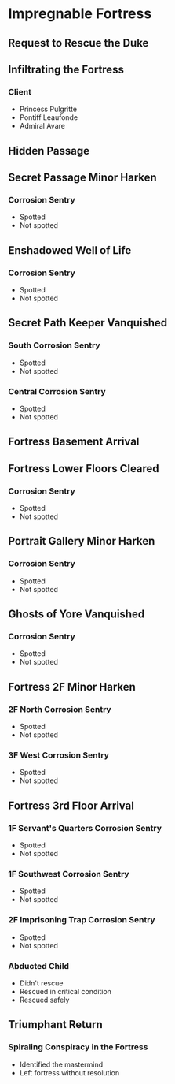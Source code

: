 # Impregnable Fortress

## Request to Rescue the Duke

## Infiltrating the Fortress

### Client

* Princess Pulgritte
* Pontiff Leaufonde
* Admiral Avare

## Hidden Passage

## Secret Passage Minor Harken

### Corrosion Sentry

* Spotted
* Not spotted

## Enshadowed Well of Life

### Corrosion Sentry

* Spotted
* Not spotted

## Secret Path Keeper Vanquished

### South Corrosion Sentry

* Spotted
* Not spotted

### Central Corrosion Sentry

* Spotted
* Not spotted

## Fortress Basement Arrival

## Fortress Lower Floors Cleared

### Corrosion Sentry

* Spotted
* Not spotted

## Portrait Gallery Minor Harken

### Corrosion Sentry

* Spotted
* Not spotted

## Ghosts of Yore Vanquished

### Corrosion Sentry

* Spotted
* Not spotted

## Fortress 2F Minor Harken

### 2F North Corrosion Sentry

* Spotted
* Not spotted

### 3F West Corrosion Sentry

* Spotted
* Not spotted

## Fortress 3rd Floor Arrival

### 1F Servant's Quarters Corrosion Sentry

* Spotted
* Not spotted

### 1F Southwest Corrosion Sentry

* Spotted
* Not spotted

### 2F Imprisoning Trap Corrosion Sentry

* Spotted
* Not spotted

### Abducted Child

* Didn't rescue
* Rescued in critical condition
* Rescued safely

## Triumphant Return

### Spiraling Conspiracy in the Fortress

* Identified the mastermind
* Left fortress without resolution